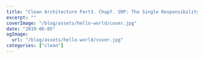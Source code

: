 ```yaml
---
title: "Clean Architecture Part3. Chap7. SRP: The Single Responsibility Principle"
excerpt: ""
coverImage: "/blog/assets/hello-world/cover.jpg"
date: "2019-06-05"
ogImage:
  url: "/blog/assets/hello-world/cover.jpg"
categories: ["clean"]
---
```

